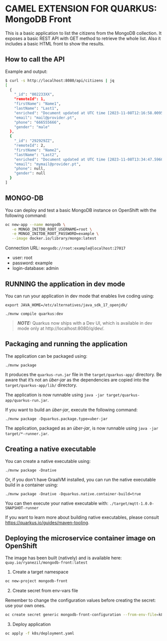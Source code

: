 # CAMEL EXTENSION FOR QUARKUS: MongoDB Front

This is a basic application to list the citizens from the MongoDB collection. It exposes a basic REST API with GET method to retrieve the whole list. Also it includes a basic HTML front to show the results.

## How to call the API

Example and output:

```bash
$ curl -s http://localhost:8080/api/citizens | jq
[
  {
    "_id": "002233XX",
    "remoteId": 1,
    "firstName": "Name1",
    "lastName": "Last1",
    "enriched": "Document updated at UTC time [2023-11-08T12:16:58.009533750Z] from remote table [msusers.USERS_FRANCE]",
    "email": "mail@provider.pt",
    "phone": "666555666",
    "gender": "male"
  },
  {
    "_id": "292929ZZ",
    "remoteId": 2,
    "firstName": "Name2",
    "lastName": "Last2",
    "enriched": "Document updated at UTC time [2023-11-08T13:34:47.596056636Z] from remote table [msusers.USERS_PORTUGAL]",
    "email": "mymail@provider.pt",
    "phone": null,
    "gender": null
  }
]
```

## MONGO-DB

You can deploy and test a basic MongoDB instance on OpenShift with the following command:

```bash
oc new-app --name mongodb \
   -e MONGO_INITDB_ROOT_USERNAME=root \
   -e MONGO_INITDB_ROOT_PASSWORD=example \
   --image docker.io/library/mongo:latest

```

Connection URL: ```mongodb://root:example@localhost:27017```

* user: root
* password: example
* login-database: admin



## RUNNING the application in dev mode

You can run your application in dev mode that enables live coding using:

```shell script
export JAVA_HOME=/etc/alternatives/java_sdk_17_openjdk/

./mvnw compile quarkus:dev
```

> **_NOTE:_**  Quarkus now ships with a Dev UI, which is available in dev mode only at http://localhost:8080/q/dev/.



## Packaging and running the application

The application can be packaged using:
```shell script
./mvnw package
```
It produces the `quarkus-run.jar` file in the `target/quarkus-app/` directory.
Be aware that it’s not an _über-jar_ as the dependencies are copied into the `target/quarkus-app/lib/` directory.

The application is now runnable using `java -jar target/quarkus-app/quarkus-run.jar`.


If you want to build an _über-jar_, execute the following command:

```shell script
./mvnw package -Dquarkus.package.type=uber-jar
```

The application, packaged as an _über-jar_, is now runnable using `java -jar target/*-runner.jar`.


## Creating a native executable

You can create a native executable using: 
```shell script
./mvnw package -Dnative
```

Or, if you don't have GraalVM installed, you can run the native executable build in a container using: 
```shell script
./mvnw package -Dnative -Dquarkus.native.container-build=true
```

You can then execute your native executable with: `./target/mqtt-1.0.0-SNAPSHOT-runner`

If you want to learn more about building native executables, please consult https://quarkus.io/guides/maven-tooling.


## Deploying the microservice container image on OpenShift

The image has been built (natively) and is available here: ```quay.io/ryanezil/mongodb-front:latest```

1. Create a target namespace

```bash
oc new-project mongodb-front
```

2. Create secret from env-vars file

Remember to change the configuration values before creating the secret: use your own ones.

```bash
oc create secret generic mongodb-front-configuration --from-env-file=k8s/configuration.env
```

3. Deploy application

```bash
oc apply -f k8s/deployment.yaml
```